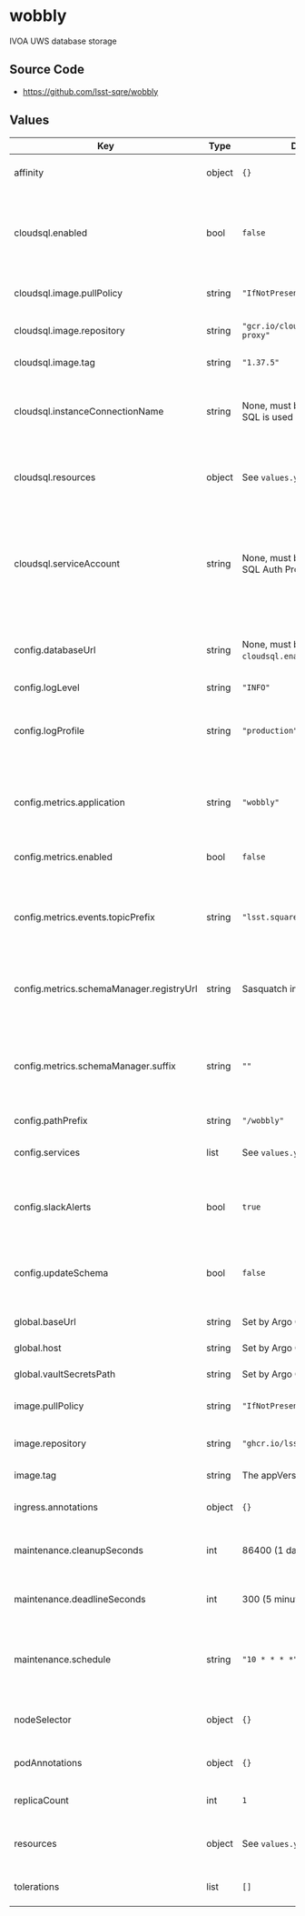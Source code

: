 # wobbly

IVOA UWS database storage

## Source Code

* <https://github.com/lsst-sqre/wobbly>

## Values

| Key | Type | Default | Description |
|-----|------|---------|-------------|
| affinity | object | `{}` | Affinity rules for the wobbly deployment pod |
| cloudsql.enabled | bool | `false` | Enable the Cloud SQL Auth Proxy sidecar, used with Cloud SQL databases on Google Cloud |
| cloudsql.image.pullPolicy | string | `"IfNotPresent"` | Pull policy for Cloud SQL Auth Proxy images |
| cloudsql.image.repository | string | `"gcr.io/cloudsql-docker/gce-proxy"` | Cloud SQL Auth Proxy image to use |
| cloudsql.image.tag | string | `"1.37.5"` | Cloud SQL Auth Proxy tag to use |
| cloudsql.instanceConnectionName | string | None, must be set if Cloud SQL is used | Instance connection name for a Cloud SQL PostgreSQL instance |
| cloudsql.resources | object | See `values.yaml` | Resource limits and requests for the Cloud SQL Proxy container |
| cloudsql.serviceAccount | string | None, must be set if Cloud SQL Auth Proxy is enabled | The Google service account that has an IAM binding to the `wobbly` Kubernetes service account and has the `cloudsql.client` role |
| config.databaseUrl | string | None, must be set if `cloudsql.enabled` is false | URL for the PostgreSQL database if Cloud SQL is not in use |
| config.logLevel | string | `"INFO"` | Logging level |
| config.logProfile | string | `"production"` | Logging profile (`production` for JSON, `development` for human-friendly) |
| config.metrics.application | string | `"wobbly"` | Name under which to log metrics. Generally there is no reason to change this. |
| config.metrics.enabled | bool | `false` | Whether to enable sending metrics |
| config.metrics.events.topicPrefix | string | `"lsst.square.metrics.events"` | Topic prefix for events. It may sometimes be useful to change this in development environments. |
| config.metrics.schemaManager.registryUrl | string | Sasquatch in the local cluster | URL of the Confluent-compatible schema registry server |
| config.metrics.schemaManager.suffix | string | `""` | Suffix to add to all registered subjects. This is sometimes useful for experimentation during development. |
| config.pathPrefix | string | `"/wobbly"` | URL path prefix |
| config.services | list | See `values.yaml` | Services allowed to use Wobbly for their backend |
| config.slackAlerts | bool | `true` | Whether to send Slack alerts for unexpected failures |
| config.updateSchema | bool | `false` | Whether to automatically update the Wobbly database schema |
| global.baseUrl | string | Set by Argo CD | Base URL for the environment |
| global.host | string | Set by Argo CD | Host name for ingress |
| global.vaultSecretsPath | string | Set by Argo CD | Base path for Vault secrets |
| image.pullPolicy | string | `"IfNotPresent"` | Pull policy for the wobbly image |
| image.repository | string | `"ghcr.io/lsst-sqre/wobbly"` | Image to use in the wobbly deployment |
| image.tag | string | The appVersion of the chart | Tag of image to use |
| ingress.annotations | object | `{}` | Additional annotations for the ingress rule |
| maintenance.cleanupSeconds | int | 86400 (1 day) | How long to keep old jobs around before deleting them |
| maintenance.deadlineSeconds | int | 300 (5 minutes) | How long the job is allowed to run before it will be terminated |
| maintenance.schedule | string | `"10 * * * *"` | Cron schedule string for Wobbly periodic maintenance (in UTC) |
| nodeSelector | object | `{}` | Node selection rules for the wobbly deployment pod |
| podAnnotations | object | `{}` | Annotations for the wobbly deployment pod |
| replicaCount | int | `1` | Number of web deployment pods to start |
| resources | object | See `values.yaml` | Resource limits and requests for the wobbly deployment pod |
| tolerations | list | `[]` | Tolerations for the wobbly deployment pod |
